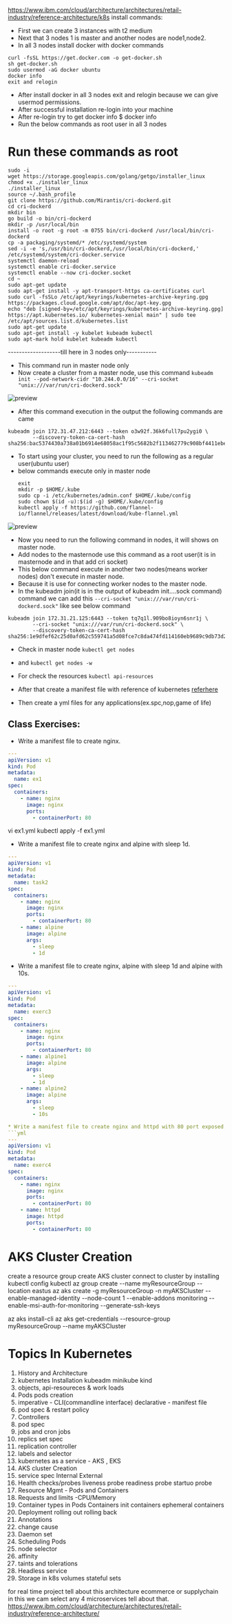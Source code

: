 https://www.ibm.com/cloud/architecture/architectures/retail-industry/reference-architecture/k8s install commands:

* First we can create 3 instances with t2 medium
* Next that 3 nodes 1 is master and another nodes are node1,node2.
* In all 3 nodes install docker with docker commands
```
curl -fsSL https://get.docker.com -o get-docker.sh
sh get-docker.sh
sudo usermod -aG docker ubuntu
docker info
exit and relogin
```
* After install docker in all 3 nodes exit and relogin because we can give usermod permissions.
* After successful installation re-login into your machine
* After re-login try to get docker info $ docker info
* Run the below commands as root user in all 3 nodes
# Run these commands as root

```
sudo -i
wget https://storage.googleapis.com/golang/getgo/installer_linux
chmod +x ./installer_linux
./installer_linux
source ~/.bash_profile
git clone https://github.com/Mirantis/cri-dockerd.git
cd cri-dockerd
mkdir bin
go build -o bin/cri-dockerd
mkdir -p /usr/local/bin
install -o root -g root -m 0755 bin/cri-dockerd /usr/local/bin/cri-dockerd
cp -a packaging/systemd/* /etc/systemd/system
sed -i -e 's,/usr/bin/cri-dockerd,/usr/local/bin/cri-dockerd,' /etc/systemd/system/cri-docker.service
systemctl daemon-reload
systemctl enable cri-docker.service
systemctl enable --now cri-docker.socket
cd ~
sudo apt-get update
sudo apt-get install -y apt-transport-https ca-certificates curl
sudo curl -fsSLo /etc/apt/keyrings/kubernetes-archive-keyring.gpg https://packages.cloud.google.com/apt/doc/apt-key.gpg
echo "deb [signed-by=/etc/apt/keyrings/kubernetes-archive-keyring.gpg] https://apt.kubernetes.io/ kubernetes-xenial main" | sudo tee /etc/apt/sources.list.d/kubernetes.list
sudo apt-get update
sudo apt-get install -y kubelet kubeadm kubectl
sudo apt-mark hold kubelet kubeadm kubectl
```
-------------------till here in 3 nodes only-----------

* This command run in master node only
* Now create a cluster from a master node, use this command ``kubeadm init --pod-network-cidr "10.244.0.0/16" --cri-socket "unix:///var/run/cri-dockerd.sock"``

 ![preview](./k8s_images/img3.png)

* After this command execution in the output the following commands are came 
```
kubeadm join 172.31.47.212:6443 --token o3w92f.36k6full7pu2ygi0 \
        --discovery-token-ca-cert-hash sha256:bac5374430a738a01b6914e68058ac1f95c5682b2f113462779c908bf4411ebe
```       
* To start using your cluster, you need to run the following as a regular user(ubuntu user)
* below commands execute only in master node 
  ```
  exit
  mkdir -p $HOME/.kube
  sudo cp -i /etc/kubernetes/admin.conf $HOME/.kube/config
  sudo chown $(id -u):$(id -g) $HOME/.kube/config
  kubectl apply -f https://github.com/flannel-io/flannel/releases/latest/download/kube-flannel.yml

  ```
 ![preview](./k8s_images/img4.png)
* Now you need to run the following command in nodes, it will shows on master node.
* Add nodes to the masternode use this command as a root user(it is in masternode and in that add cri socket)
* This below command execute in another two nodes(means worker nodes) don't execute in master node.
* Because it is use for connecting worker nodes to the master node.
* In the kubeadm join(it is in the output of kubeadm init....sock command) command we can add this ``--cri-socket "unix:///var/run/cri-dockerd.sock"`` like see below command
```
kubeadm join 172.31.21.125:6443 --token tq7q1l.909bo8ioyn6snr1j \
        --cri-socket "unix:///var/run/cri-dockerd.sock" \
        --discovery-token-ca-cert-hash sha256:1e9dfef62c25d0afd62c559741a5d08fce7c8da474fd114160eb9689c9db73d2
```		
* Check in master node ``kubectl get nodes``
* and ``kubectl get nodes -w``

* For check the resources ``kubectl api-resources``

* After that create a manifest file with reference of kubernetes 
[referhere](https://kubernetes.io/docs/reference/generated/kubernetes-api/v1.27/)
* Then create a yml files for any applications(ex.spc,nop,game of life)

## Class Exercises:
* Write a manifest file to create nginx.
```yml
---
apiVersion: v1
kind: Pod
metadata:
  name: ex1
spec:
  containers:
    - name: nginx
      image: nginx
      ports:
        - containerPort: 80

```
vi ex1.yml
kubectl apply -f ex1.yml

* Write a manifest file to create nginx and alpine with sleep 1d.
```yml
---
apiVersion: v1
kind: Pod
metadata:
  name: task2
spec:
  containers:
    - name: nginx
      image: nginx
      ports:
        - containerPort: 80
    - name: alpine
      image: alpine
      args:
        - sleep
        - 1d
```

* Write a manifest file to create nginx, alpine with sleep 1d and alpine with 10s.
```yml
---
apiVersion: v1
kind: Pod
metadata:
  name: exerc3
spec:
  containers:
    - name: nginx
      image: nginx
      ports:
        - containerPort: 80
    - name: alpine1
      image: alpine
      args:
        - sleep
        - 1d
    - name: alpine2
      image: alpine
      args:
        - sleep
        - 10s

* Write a manifest file to create nginx and httpd with 80 port exposed.
```yml
---
apiVersion: v1
kind: Pod
metadata:
  name: exerc4
spec:
  containers:
    - name: nginx
      image: nginx
      ports:
        - containerPort: 80
    - name: httpd
      image: httpd
      ports:
        - containerPort: 80

```

# AKS Cluster Creation
create a resource group
create AKS cluster
connect to cluster by installing kubectl
config kubectl
az group create --name myResourceGroup --location eastus
az aks create -g myResourceGroup -n myAKSCluster --enable-managed-identity --node-count 1 --enable-addons monitoring --enable-msi-auth-for-monitoring  --generate-ssh-keys

az aks install-cli
az aks get-credentials --resource-group myResourceGroup --name myAKSCluster
# Topics In Kubernetes
1. History and Architecture
2. kubernetes Installation
   kubeadm
   minikube
   kind
3. objects, api-resoureces & work loads
4. Pods
   pods creation
5. imperative - CLI(commandline interface)
   declarative - manifest file
6. pod spec & restart policy
7. Controllers
8. pod spec
9. jobs and cron jobs
10. replics set spec
11. replication controller
12. labels and selector
13. kubernetes as a service - AKS , EKS
14. AKS cluster Creation
15. service spec
   Internal
   External
16. Health checks/probes
  liveness probe
  readiness probe
  startuo probe
17. Resource Mgmt - Pods and Containers
18. Requests and limits -CPU/Memory
19. Container types in Pods
   Containers
   init containers
   ephemeral containers
20. Deployment
  rolling out
  rolling back
21. Annotations
22. change cause
23. Daemon set
24. Scheduling Pods
25. node selector
26. affinity
27. taints and tolerations
28. Headless service
29. Storage in k8s
   volumes
   stateful sets

   
   for real time project tell about this architecture ecommerce or supplychain in this we cam select any 4 microservices tell about that.
   https://www.ibm.com/cloud/architecture/architectures/retail-industry/reference-architecture/